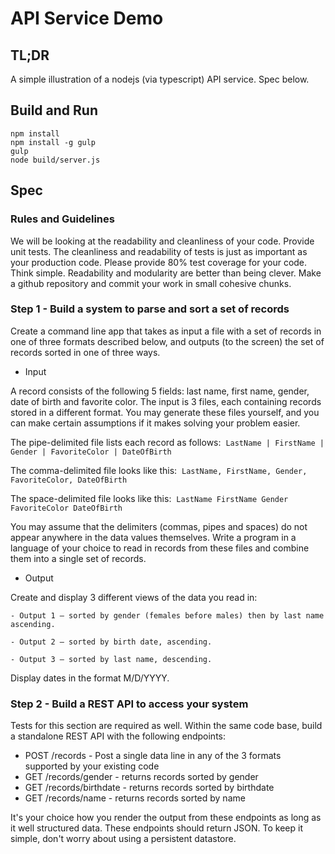 API Service Demo
=============================

TL;DR
----------------
A simple illustration of a nodejs (via typescript) API service.  Spec below.

Build and Run
----------------

    npm install
    npm install -g gulp
    gulp
    node build/server.js


Spec
----------------


### Rules and Guidelines

We will be looking at the readability and cleanliness of your code.
Provide unit tests. The cleanliness and readability of tests is just as important as your production code.
Please provide 80% test coverage for your code.
Think simple. Readability and modularity are better than being clever.
Make a github repository and commit your work in small cohesive chunks.

### Step 1 - Build a system to parse and sort a set of records

Create a command line app that takes as input a file with a set of records in one of three formats described below, and outputs (to the screen) the set of records sorted in one of three ways.

* Input

A record consists of the following 5 fields: last name, first name, gender, date of birth and favorite color. The input is 3 files, each containing records stored in a different format. You may generate these files yourself, and you can make certain assumptions if it makes solving your problem easier.

The pipe-delimited file lists each record as follows: 
    `LastName | FirstName | Gender | FavoriteColor | DateOfBirth`

The comma-delimited file looks like this: 
    `LastName, FirstName, Gender, FavoriteColor, DateOfBirth`

The space-delimited file looks like this: 
    `LastName FirstName Gender FavoriteColor DateOfBirth`

You may assume that the delimiters (commas, pipes and spaces) do not appear anywhere in the data values themselves. Write a program in a language of your choice to read in records from these files and combine them into a single set of records.

* Output

Create and display 3 different views of the data you read in:

    - Output 1 – sorted by gender (females before males) then by last name ascending.

    - Output 2 – sorted by birth date, ascending.

    - Output 3 – sorted by last name, descending.

Display dates in the format M/D/YYYY.

### Step 2 - Build a REST API to access your system

Tests for this section are required as well.
Within the same code base, build a standalone REST API with the following endpoints:

* POST /records - Post a single data line in any of the 3 formats supported by your existing code
* GET /records/gender - returns records sorted by gender
* GET /records/birthdate - returns records sorted by birthdate
* GET /records/name - returns records sorted by name

It's your choice how you render the output from these endpoints as long as it well structured data. These endpoints should return JSON.
To keep it simple, don't worry about using a persistent datastore.

